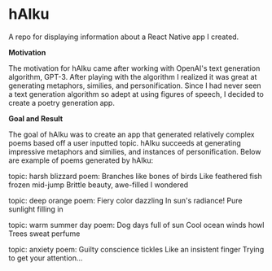 # hAIku
A repo for displaying information about a React Native app I created.

**Motivation**

The motivation for hAIku came after working with OpenAI's text generation algorithm, GPT-3. After playing with the algorithm I realized it was great at generating metaphors, similies, and personification. Since I had never seen a text generation algorithm so adept at using figures of speech, I decided to create a poetry generation app.

**Goal and Result**


The goal of hAIku was to create an app that generated relatively complex poems based off a user inputted topic. hAIku succeeds at generating impressive metaphors and similies, and instances of personification. Below are example of poems generated by hAIku:

topic: harsh blizzard
poem: Branches like bones of birds 
      Like feathered fish frozen mid-jump 
      Brittle beauty, awe-filled I wondered
      
topic: deep orange
poem: Fiery color dazzling
      In sun's radiance!
      Pure sunlight filling in
      
topic: warm summer day
poem: Dog days full of sun
      Cool ocean winds howl
      Trees sweat perfume
      
topic: anxiety
poem: Guilty conscience tickles
      Like an insistent finger
      Trying to get your attention...



